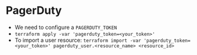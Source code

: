# PagerDuty

* We need to configure a `PAGERDUTY_TOKEN`
* `terraform apply -var 'pagerduty_token=<your_token>'`
* To import a user resource: `terraform import -var 'pagerduty_token=<your_token>' pagerduty_user.<resource_name> <resource_id>` 